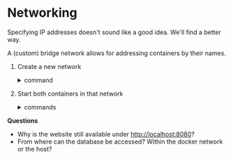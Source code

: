# Networking
Specifying IP addresses doesn't sound like a good idea. We'll find a better way.

A (custom) bridge network allows for addressing containers by their names.

1. Create a new network
    <details><summary>command</summary>

    ```bash
    docker network create -d bridge app-network
    ```
    </details>
2. Start both containers in that network
    <details><summary>commands</summary>

    ```bash
    docker run --name mysql -d -e MYSQL_USER=wpuser -e MYSQL_PASSWORD=super-secret-password -e MYSQL_DATABASE=wpsite -e MYSQL_ALLOW_EMPTY_PASSWORD=yes -v /mnt/docker/mysql:/var/lib/mysql --network=app-network mysql:8.0.30
    ```

    ```bash
    docker run --name wordpress -d -p 8080:80 -e WORDPRESS_DB_HOST=mysql:3306 --network=app-network -v wordpress-vol:/var/www/html myregistry/wordpress:1.0.0
    ```
    </details>

**Questions**
- Why is the website still available under [http://localhost:8080](http://localhost:8080)?
- From where can the database be accessed? Within the docker network or the host?